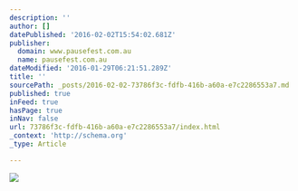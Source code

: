 ```yaml
---
description: ''
author: []
datePublished: '2016-02-02T15:54:02.681Z'
publisher:
  domain: www.pausefest.com.au
  name: pausefest.com.au
dateModified: '2016-01-29T06:21:51.289Z'
title: ''
sourcePath: _posts/2016-02-02-73786f3c-fdfb-416b-a60a-e7c2286553a7.md
published: true
inFeed: true
hasPage: true
inNav: false
url: 73786f3c-fdfb-416b-a60a-e7c2286553a7/index.html
_context: 'http://schema.org'
_type: Article

---
```

![](http://images.contentful.com/1jocrxjk1ynt/1HE7glHJzW2UUQCM88IaQa/de66c9e9fc56ea400976d33e76cd715d/Tech720.jpg)